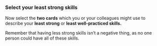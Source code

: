 ### Select your least strong skills

Now select the **two cards** which you or your colleagues might use to describe your **least strong** or **least well-practiced skills.**

Remember that having less strong skills isn’t a negative thing, as no one person could have all of these skills.